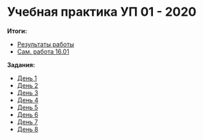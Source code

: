 # Учебная практика УП 01 - 2020
**Итоги:**
* [Результаты работы](https://docs.google.com/spreadsheets/d/1yexq0MScrVldMug2pKapVjC_q3ecXadcP78nNRgwhAs/edit?usp=sharing)
* [Сам. работа 16.01](https://docs.google.com/spreadsheets/d/18DdQ_SMcpfakqzgfVd-rSzSRFK2qEmLZAHnrkSos8lA/edit?usp=sharing)

**Задания:**
* [День 1](https://github.com/Nordth/istu-priklad-practic-2020/blob/master/%D0%BF%D1%80%D0%B0%D0%BA%D1%82%D0%B8%D0%BA%D0%B0_%D0%BF%D0%BF_2020_01.pdf)
* [День 2](https://github.com/Nordth/istu-priklad-practic-2020/blob/master/%D0%BF%D1%80%D0%B0%D0%BA%D1%82%D0%B8%D0%BA%D0%B0_%D0%BF%D0%BF_2020_02.pdf)
* [День 3](https://github.com/Nordth/istu-priklad-practic-2020/blob/master/%D0%BF%D1%80%D0%B0%D0%BA%D1%82%D0%B8%D0%BA%D0%B0_%D0%BF%D0%BF_2020_03.pdf)
* [День 4](https://github.com/Nordth/istu-priklad-practic-2020/blob/master/%D0%BF%D1%80%D0%B0%D0%BA%D1%82%D0%B8%D0%BA%D0%B0_%D0%BF%D0%BF_2020_04.pdf)
* [День 5](https://github.com/Nordth/istu-priklad-practic-2020/blob/master/%D0%BF%D1%80%D0%B0%D0%BA%D1%82%D0%B8%D0%BA%D0%B0_%D0%BF%D0%BF_2020_05.pdf)
* [День 6](https://github.com/Nordth/istu-priklad-practic-2020/blob/master/%D0%BF%D1%80%D0%B0%D0%BA%D1%82%D0%B8%D0%BA%D0%B0_%D0%BF%D0%BF_2020_06.pdf)
* [День 7](https://github.com/Nordth/istu-priklad-practic-2020/blob/master/%D0%BF%D1%80%D0%B0%D0%BA%D1%82%D0%B8%D0%BA%D0%B0_%D0%BF%D0%BF_2020_07.pdf)
* [День 8](https://github.com/Nordth/istu-priklad-practic-2020/blob/master/%D0%BF%D1%80%D0%B0%D0%BA%D1%82%D0%B8%D0%BA%D0%B0_%D0%BF%D0%BF_2020_08.pdf)
